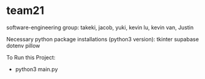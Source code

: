 # team21
software-engineering group: takeki, jacob, yuki, kevin lu, kevin van, Justin

Necessary python package installations (python3 version): 
tkinter
supabase
dotenv
pillow


To Run this Project: 
- python3 main.py
  
